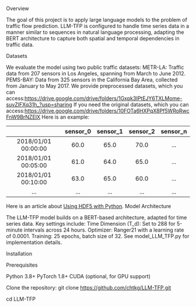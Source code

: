 Overview

The goal of this project is to apply large language models to the problem of traffic flow prediction. LLM-TFP is configured to handle time series data in a manner similar to 
sequences in natural language processing, adapting the BERT architecture to capture both spatial and temporal dependencies in traffic data.

Datasets

We evaluate the model using two public traffic datasets:
METR-LA: Traffic data from 207 sensors in Los Angeles, spanning from March to June 2012.
PEMS-BAY: Data from 325 sensors in the California Bay Area, collected from January to May 2017.
We provide preprocessed datasets, which you can access:https://drive.google.com/drive/folders/1Gxpk3IPtEJY6TXLMome-suvZIFXq31h_?usp=sharing
If you need the original datasets, which you can access:https://drive.google.com/drive/folders/10FOTa6HXPqX8Pf5WRoRwcFnW9BrNZEIX
Here is an example:

|                     | sensor_0 | sensor_1 | sensor_2 | sensor_n |
|:-------------------:|:--------:|:--------:|:--------:|:--------:|
| 2018/01/01 00:00:00 |   60.0   |   65.0   |   70.0   |    ...   |
| 2018/01/01 00:05:00 |   61.0   |   64.0   |   65.0   |    ...   |
| 2018/01/01 00:10:00 |   63.0   |   65.0   |   60.0   |    ...   |
|         ...         |    ...   |    ...   |    ...   |    ...   |


Here is an article about [Using HDF5 with Python](https://medium.com/@jerilkuriakose/using-hdf5-with-python-6c5242d08773).
Model Architecture

The LLM-TFP model builds on a BERT-based architecture, adapted for time series data. Key settings include:
Time Dimension (T_d): Set to 288 for 5-minute intervals across 24 hours.
Optimizer: Ranger21 with a learning rate of 0.0001.
Training: 25 epochs, batch size of 32.
See model_LLM_TFP.py for implementation details.

Installation

Prerequisites

Python 3.8+
PyTorch 1.8+
CUDA (optional, for GPU support)

Clone the repository:
git clone https://github.com/chtkg/LLM-TFP.git

cd LLM-TFP
